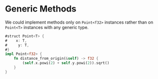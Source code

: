 # Generic Methods

We could implement methods only on `Point<f32>` instances rather than on
`Point<T>` instances with any generic type.

```rust
#struct Point<T> {
#    x: T,
#     y: T,
#}
impl Point<f32> {
    fn distance_from_origin(&self) -> f32 {
        (self.x.powi(2) + self.y.powi(2)).sqrt()
    }
}
```
